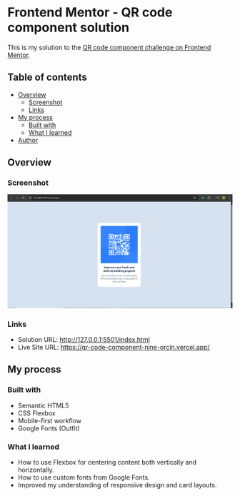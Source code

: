 # Frontend Mentor - QR code component solution

This is my solution to the [QR code component challenge on Frontend Mentor](https://www.frontendmentor.io/challenges/qr-code-component-iux_sIO_H).

## Table of contents

- [Overview](#overview)
  - [Screenshot](#screenshot)
  - [Links](#links)
- [My process](#my-process)
  - [Built with](#built-with)
  - [What I learned](#what-i-learned)
- [Author](#author)

## Overview

### Screenshot

![Screenshot of my solution](./images/solutionscreenshot.png)

### Links

- Solution URL: http://127.0.0.1:5501/index.html
- Live Site URL: https://qr-code-component-nine-orcin.vercel.app/

## My process

### Built with

- Semantic HTML5
- CSS Flexbox
- Mobile-first workflow
- Google Fonts (Outfit)

### What I learned

- How to use Flexbox for centering content both vertically and horizontally.
- How to use custom fonts from Google Fonts.
- Improved my understanding of responsive design and card layouts.

